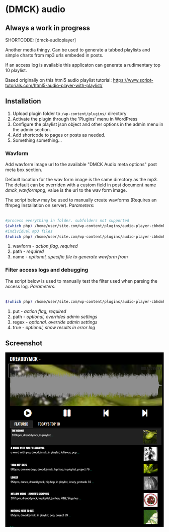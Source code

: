 # (DMCK) audio

## Always a work in progress

SHORTCODE: [dmck-audioplayer]

Another media thingy. Can be used to generate a tabbed playlists and simple charts from mp3 urls embeded in posts.

If an access log is available this applicaton can generate a rudimentary top 10 playlist.

Based originally on this html5 audio playlist tutorial:
https://www.script-tutorials.com/html5-audio-player-with-playlist/

## Installation

1. Upload plugin folder to `/wp-content/plugins/` directory
2. Activate the plugin through the 'Plugins' menu in WordPress
3. Configure the playlist json object and other options in the admin menu in the admin section.
4. Add shortcode to pages or posts as needed.
5. Something something...

### Wavform

Add wavform image url to the available "DMCK Audio meta options" post meta box section.

Default location for the wav form image is the same directory as the mp3. 
The default can be overriden with a custom field in post document name *dmck_wavformpng*, value is the url to the wav form image.

The script below may be used to manually create wavforms (Requires an ffmpeg Installation on server).
_Parameters:_


```bash

#process everything in folder. subfolders not supported
$(which php) /home/user/site.com/wp-content/plugins/audio-player-cbhdmk/lib/reports.php wavform "/path/to/folder"
#individual mp3 files
$(which php) /home/user/site.com/wp-content/plugins/audio-player-cbhdmk/lib/reports.php wavform "/path/to/folder" "file-name.mp3"
```

1. wavform - _action flag, required_
2. path - _required_
3. name - _optional, specific file to generate wavform from_



### Filter access logs and debugging

The script below is used to manually test the filter used when parsing the access log.
_Parameters:_

```bash

$(which php) /home/user/site.com/wp-content/plugins/audio-player-cbhdmk/lib/reports.php put "/path/to/accesslog" "/.mp3/i" true
```
1. put - _action flag, required_
2. path - _optional, overrides admin settings_
3. regex - _optional, override admin settings_
4. true - _optional, show results in error log_

## Screenshot

![alt tag](https://github.com/dreaddymck/audio-player-cbhdmk/blob/master/screenshot.png?raw=true)
